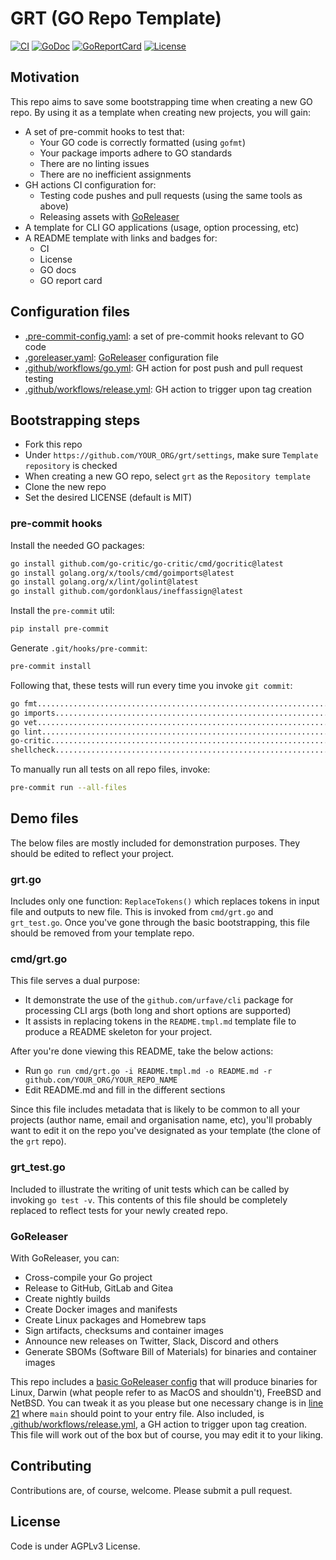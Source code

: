 # GRT (GO Repo Template)

[![CI][badge-build]][build]
[![GoDoc][go-docs-badge]][go-docs]
[![GoReportCard][go-report-card-badge]][go-report-card]
[![License][badge-license]][license]

## Motivation

This repo aims to save some bootstrapping time when creating a new GO repo.
By using it as a template when creating new projects, you will gain:

- A set of pre-commit hooks to test that:
    * Your GO code is correctly formatted (using `gofmt`)
    * Your package imports adhere to GO standards
    * There are no linting issues
    * There are no inefficient assignments
- GH actions CI configuration for:
    * Testing code pushes and pull requests (using the same tools as above)
    * Releasing assets with [GoReleaser](https://goreleaser.com)
- A template for CLI GO applications (usage, option processing, etc)
- A README template with links and badges for: 
    * CI
    * License
    * GO docs
    * GO report card

## Configuration files
- [.pre-commit-config.yaml](.pre-commit-config.yaml): a set of pre-commit hooks relevant to GO code
- [.goreleaser.yaml](.goreleaser.yaml): [GoReleaser](https://goreleaser.com/quick-start) configuration file
- [.github/workflows/go.yml](.github/workflows/go.yml): GH action for post push and pull request testing
- [.github/workflows/release.yml](.github/workflows/release.yml): GH action to trigger upon tag creation

## Bootstrapping steps
- Fork this repo
- Under `https://github.com/YOUR_ORG/grt/settings`, make sure `Template repository` is checked
- When creating a new GO repo, select `grt` as the `Repository template`
- Clone the new repo
- Set the desired LICENSE (default is MIT)

### pre-commit hooks

Install the needed GO packages:
```sh
go install github.com/go-critic/go-critic/cmd/gocritic@latest
go install golang.org/x/tools/cmd/goimports@latest
go install golang.org/x/lint/golint@latest
go install github.com/gordonklaus/ineffassign@latest
```

Install the `pre-commit` util:
```sh
pip install pre-commit
```

Generate `.git/hooks/pre-commit`:
```sh
pre-commit install
```

Following that, these tests will run every time you invoke `git commit`:
```sh
go fmt...................................................................Passed
go imports...............................................................Passed
go vet...................................................................Passed
go lint..................................................................Passed
go-critic................................................................Passed
shellcheck...............................................................Passed
```

To manually run all tests on all repo files, invoke:

```sh
pre-commit run --all-files
```

## Demo files

The below files are mostly included for demonstration purposes. They should be edited to reflect your project.

### grt.go

Includes only one function: `ReplaceTokens()` which replaces tokens in input file and outputs to new file. This is invoked
from `cmd/grt.go` and `grt_test.go`. Once you've gone through the basic bootstrapping, this file should be removed from
your template repo. 

### cmd/grt.go

This file serves a dual purpose:
- It demonstrate the use of the `github.com/urfave/cli` package for processing CLI args (both long and short options are
  supported)
- It assists in replacing tokens in the `README.tmpl.md` template file to produce a README skeleton for your project.

After you're done viewing this README, take the below actions:
 
- Run `go run cmd/grt.go -i README.tmpl.md -o README.md -r github.com/YOUR_ORG/YOUR_REPO_NAME`
- Edit README.md and fill in the different sections

Since this file includes metadata that is likely to be common to all your projects (author name, email and organisation
name, etc), you'll probably want to edit it on the repo you've designated as your template (the clone of the `grt`
repo).

### grt_test.go

Included to illustrate the writing of unit tests which can be called by invoking `go test -v`. This contents of this
file should be completely replaced to reflect tests for your newly created repo.

### GoReleaser

With GoReleaser, you can:

- Cross-compile your Go project
- Release to GitHub, GitLab and Gitea
- Create nightly builds
- Create Docker images and manifests
- Create Linux packages and Homebrew taps
- Sign artifacts, checksums and container images
- Announce new releases on Twitter, Slack, Discord and others
- Generate SBOMs (Software Bill of Materials) for binaries and container images

This repo includes a [basic GoReleaser config](.goreleaser.yaml) that will produce binaries for Linux, Darwin (what
people refer to as MacOS and shouldn't), FreeBSD and NetBSD. You can tweak it as you please but one necessary change is
in [line 21](https://github.com/jessp01/grt/blob/master/.goreleaser.yaml#L21) where `main` should point to your entry
file. Also included, is [.github/workflows/release.yml](.github/workflows/release.yml), a GH action to trigger upon tag creation. This file will work out of the box but of course, you may edit it to your liking.

## Contributing

Contributions are, of course, welcome. Please submit a pull request.

## License

Code is under AGPLv3 License.

[license]: ./LICENSE
[badge-license]: https://img.shields.io/github/license/jessp01/grt.svg
[go-docs-badge]: https://godoc.org/github.com/jessp01/grt?status.svg
[go-docs]: https://godoc.org/github.com/jessp01/grt
[go-report-card-badge]: https://goreportcard.com/badge/github.com/jessp01/grt?v=0.21.0
[go-report-card]: https://goreportcard.com/report/github.com/jessp01/grt
[badge-build]: https://github.com/jessp01/grt/actions/workflows/go.yml/badge.svg
[build]: https://github.com/jessp01/grt/actions/workflows/go.yml
